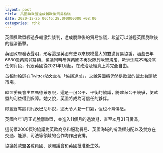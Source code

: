 ```yaml
---
layout: post
title: 英國與歐盟達成脫歐後貿易協議
date: 2020-12-25 00:46:28.000000000 +08:00
categories: rthk
---
```


英國與歐盟經過多輪激烈談判，達成脫歐後的貿易協議，希望可以減輕英國脫歐後的經濟衝擊。

英國政府發表聲明，形容這是英國有史以來規模最大的雙邊貿易協議，涵蓋去年6680億英鎊貿易額。協議同時確保英國不再受限於歐盟規定，歐洲法院不再扮演任何角色，代表英國從2021年1月起，在政治及經濟上將完全自由。

首相約翰遜在Twitter貼文宣布「協議達成」，又說英國將仍然是歐盟的盟友和頭號市場。

歐盟委員會主席馮德萊恩說，這是一份公平、平衡的協議，將確保公平競爭，使歐盟的利益得到保障。她又說，英國將成為可信任的夥伴。

歐盟首席談判代表巴尼耶說，這天令人鬆一口氣，但也不無傷感。

英國今年1月正式脫離歐盟，並進入11個月的過渡期，直至本月31日屆滿。

這份厚2000頁的協議對英歐商品和服務貿易、英國海域的捕漁權分配以及雙方在交通、能源、司法等領域的合作均作出安排。

協議獲歐盟各成員國、歐洲議會和英國批准後生效。
